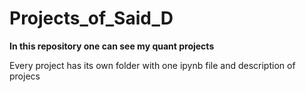 # Projects_of_Said_D
**In this repository one can see my quant projects**

Every project has its own folder with one ipynb file and description of projecs